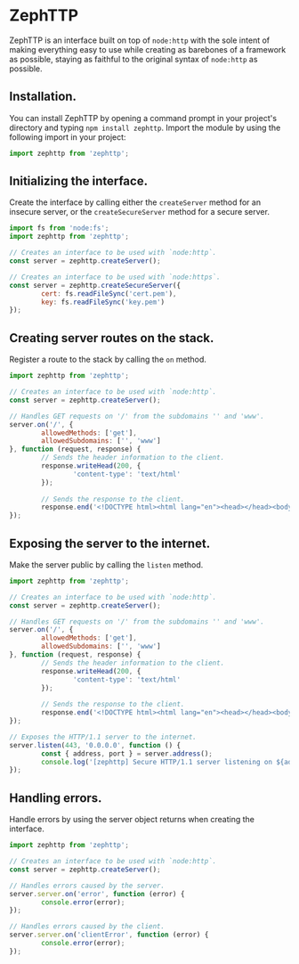 # ZephTTP
ZephTTP is an interface built on top of `node:http` with the sole intent of making everything easy to use while creating as barebones of a framework as possible, staying as faithful to the original syntax of `node:http` as possible.
## Installation.
You can install ZephTTP by opening a command prompt in your project's directory and typing `npm install zephttp`. Import the module by using the following import in your project:
```js
import zephttp from 'zephttp';
```
## Initializing the interface.
Create the interface by calling either the `createServer` method for an insecure server, or the `createSecureServer` method for a secure server.
```js
import fs from 'node:fs';
import zephttp from 'zephttp';

// Creates an interface to be used with `node:http`.
const server = zephttp.createServer();

// Creates an interface to be used with `node:https`.
const server = zephttp.createSecureServer({
        cert: fs.readFileSync('cert.pem'),
        key: fs.readFileSync('key.pem')
});
```
## Creating server routes on the stack.
Register a route to the stack by calling the `on` method.
```js
import zephttp from 'zephttp';

// Creates an interface to be used with `node:http`.
const server = zephttp.createServer();

// Handles GET requests on '/' from the subdomains '' and 'www'.
server.on('/', {
        allowedMethods: ['get'],
        allowedSubdomains: ['', 'www']
}, function (request, response) {
        // Sends the header information to the client.
        response.writeHead(200, {
                'content-type': 'text/html'
        });
        
        // Sends the response to the client.
        response.end('<!DOCTYPE html><html lang="en"><head></head><body><p>Hello, world!</p></body></html>');
});
```
## Exposing the server to the internet.
Make the server public by calling the `listen` method.
```js
import zephttp from 'zephttp';

// Creates an interface to be used with `node:http`.
const server = zephttp.createServer();

// Handles GET requests on '/' from the subdomains '' and 'www'.
server.on('/', {
        allowedMethods: ['get'],
        allowedSubdomains: ['', 'www']
}, function (request, response) {
        // Sends the header information to the client.
        response.writeHead(200, {
                'content-type': 'text/html'
        });
        
        // Sends the response to the client.
        response.end('<!DOCTYPE html><html lang="en"><head></head><body><p>Hello, world!</p></body></html>');
});

// Exposes the HTTP/1.1 server to the internet.
server.listen(443, '0.0.0.0', function () {
        const { address, port } = server.address();
        console.log('[zephttp] Secure HTTP/1.1 server listening on ${address}:${port}.');
});
```
## Handling errors.
Handle errors by using the server object returns when creating the interface.
```js
import zephttp from 'zephttp';

// Creates an interface to be used with `node:http`.
const server = zephttp.createServer();

// Handles errors caused by the server.
server.server.on('error', function (error) {
        console.error(error);
});

// Handles errors caused by the client.
server.server.on('clientError', function (error) {
        console.error(error);
});
```